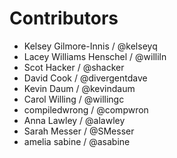 Contributors
=============

* Kelsey Gilmore-Innis / @kelseyq
* Lacey Williams Henschel / @williln
* Scot Hacker / @shacker
* David Cook / @divergentdave
* Kevin Daum / @kevindaum
* Carol Willing / @willingc
* compiledwrong / @compwron
* Anna Lawley / @alawley
* Sarah Messer / @SMesser
* amelia sabine / @asabine
